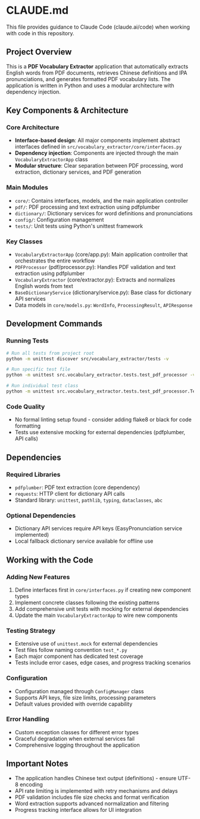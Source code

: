 # CLAUDE.md

This file provides guidance to Claude Code (claude.ai/code) when working with code in this repository.

## Project Overview

This is a **PDF Vocabulary Extractor** application that automatically extracts English words from PDF documents, retrieves Chinese definitions and IPA pronunciations, and generates formatted PDF vocabulary lists. The application is written in Python and uses a modular architecture with dependency injection.

## Key Components & Architecture

### Core Architecture
- **Interface-based design**: All major components implement abstract interfaces defined in `src/vocabulary_extractor/core/interfaces.py`
- **Dependency injection**: Components are injected through the main `VocabularyExtractorApp` class
- **Modular structure**: Clear separation between PDF processing, word extraction, dictionary services, and PDF generation

### Main Modules
- `core/`: Contains interfaces, models, and the main application controller
- `pdf/`: PDF processing and text extraction using pdfplumber
- `dictionary/`: Dictionary services for word definitions and pronunciations  
- `config/`: Configuration management
- `tests/`: Unit tests using Python's unittest framework

### Key Classes
- `VocabularyExtractorApp` (core/app.py): Main application controller that orchestrates the entire workflow
- `PDFProcessor` (pdf/processor.py): Handles PDF validation and text extraction using pdfplumber
- `VocabularyExtractor` (core/extractor.py): Extracts and normalizes English words from text
- `BaseDictionaryService` (dictionary/service.py): Base class for dictionary API services
- Data models in `core/models.py`: `WordInfo`, `ProcessingResult`, `APIResponse`

## Development Commands

### Running Tests
```bash
# Run all tests from project root
python -m unittest discover src/vocabulary_extractor/tests -v

# Run specific test file
python -m unittest src.vocabulary_extractor.tests.test_pdf_processor -v

# Run individual test class
python -m unittest src.vocabulary_extractor.tests.test_pdf_processor.TestPDFProcessor -v
```

### Code Quality
- No formal linting setup found - consider adding flake8 or black for code formatting
- Tests use extensive mocking for external dependencies (pdfplumber, API calls)

## Dependencies

### Required Libraries
- `pdfplumber`: PDF text extraction (core dependency)
- `requests`: HTTP client for dictionary API calls
- Standard library: `unittest`, `pathlib`, `typing`, `dataclasses`, `abc`

### Optional Dependencies
- Dictionary API services require API keys (EasyPronunciation service implemented)
- Local fallback dictionary service available for offline use

## Working with the Code

### Adding New Features
1. Define interfaces first in `core/interfaces.py` if creating new component types
2. Implement concrete classes following the existing patterns
3. Add comprehensive unit tests with mocking for external dependencies
4. Update the main `VocabularyExtractorApp` to wire new components

### Testing Strategy
- Extensive use of `unittest.mock` for external dependencies
- Test files follow naming convention `test_*.py`
- Each major component has dedicated test coverage
- Tests include error cases, edge cases, and progress tracking scenarios

### Configuration
- Configuration managed through `ConfigManager` class
- Supports API keys, file size limits, processing parameters
- Default values provided with override capability

### Error Handling
- Custom exception classes for different error types
- Graceful degradation when external services fail
- Comprehensive logging throughout the application

## Important Notes
- The application handles Chinese text output (definitions) - ensure UTF-8 encoding
- API rate limiting is implemented with retry mechanisms and delays
- PDF validation includes file size checks and format verification
- Word extraction supports advanced normalization and filtering
- Progress tracking interface allows for UI integration